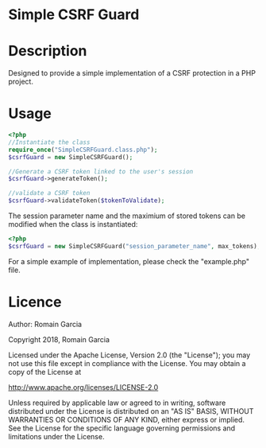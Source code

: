 Simple CSRF Guard
=================

# Description

Designed to provide a simple implementation of a CSRF protection in a PHP project.

# Usage

```php
<?php
//Instantiate the class
require_once("SimpleCSRFGuard.class.php");
$csrfGuard = new SimpleCSRFGuard();

//Generate a CSRF token linked to the user's session
$csrfGuard->generateToken();

//validate a CSRF token
$csrfGuard->validateToken($tokenToValidate);
```

The session parameter name and the maximium of stored tokens can be modified when the class is instantiated:

```php
<?php
$csrfGuard = new SimpleCSRFGuard("session_parameter_name", max_tokens);
```

For a simple example of implementation, please check the "example.php" file.

# Licence

Author:	Romain Garcia

Copyright 2018, Romain Garcia

Licensed under the Apache License, Version 2.0 (the "License");
you may not use this file except in compliance with the License.
You may obtain a copy of the License at

http://www.apache.org/licenses/LICENSE-2.0

Unless required by applicable law or agreed to in writing, software
distributed under the License is distributed on an "AS IS" BASIS,
WITHOUT WARRANTIES OR CONDITIONS OF ANY KIND, either express or implied.
See the License for the specific language governing permissions and
limitations under the License.

